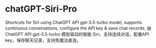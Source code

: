# chatGPT-Siri-Pro
Shortcuts for Siri using ChatGPT API gpt-3.5-turbo model, supports continuous conversations, configure the API key &amp; save chat records. 由 ChatGPT API gpt-3.5-turbo 模型驱动的智能 Siri，支持连续对话，配置API key，保存聊天记录，支持免魔法直连。
